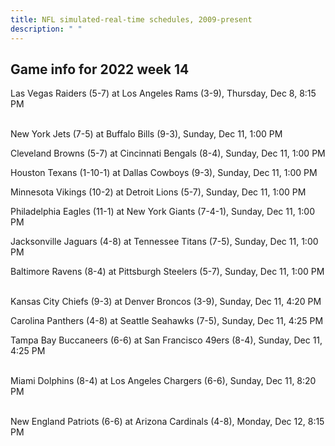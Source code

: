 ```yaml
---
title: NFL simulated-real-time schedules, 2009-present
description: " "
---
```


## Game info for 2022 week 14
Las Vegas Raiders (5-7) at Los Angeles Rams (3-9), Thursday, Dec 8, 8:15 PM

<br/>New York Jets (7-5) at Buffalo Bills (9-3), Sunday, Dec 11, 1:00 PM

Cleveland Browns (5-7) at Cincinnati Bengals (8-4), Sunday, Dec 11, 1:00 PM

Houston Texans (1-10-1) at Dallas Cowboys (9-3), Sunday, Dec 11, 1:00 PM

Minnesota Vikings (10-2) at Detroit Lions (5-7), Sunday, Dec 11, 1:00 PM

Philadelphia Eagles (11-1) at New York Giants (7-4-1), Sunday, Dec 11, 1:00 PM

Jacksonville Jaguars (4-8) at Tennessee Titans (7-5), Sunday, Dec 11, 1:00 PM

Baltimore Ravens (8-4) at Pittsburgh Steelers (5-7), Sunday, Dec 11, 1:00 PM

<br/>Kansas City Chiefs (9-3) at Denver Broncos (3-9), Sunday, Dec 11, 4:20 PM

Carolina Panthers (4-8) at Seattle Seahawks (7-5), Sunday, Dec 11, 4:25 PM

Tampa Bay Buccaneers (6-6) at San Francisco 49ers (8-4), Sunday, Dec 11, 4:25 PM

<br/>Miami Dolphins (8-4) at Los Angeles Chargers (6-6), Sunday, Dec 11, 8:20 PM

<br/>New England Patriots (6-6) at Arizona Cardinals (4-8), Monday, Dec 12, 8:15 PM

